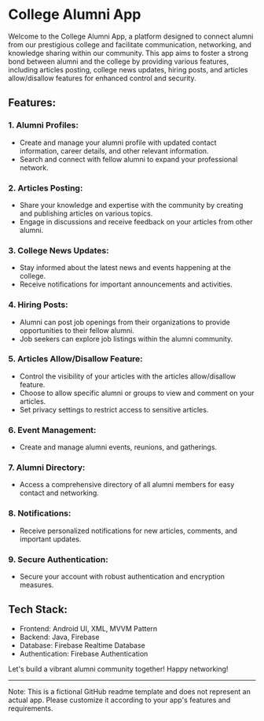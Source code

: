 # College Alumni App

Welcome to the College Alumni App, a platform designed to connect alumni from our prestigious college and facilitate communication, networking, and knowledge sharing within our community. This app aims to foster a strong bond between alumni and the college by providing various features, including articles posting, college news updates, hiring posts, and articles allow/disallow features for enhanced control and security.

## Features:

### 1. Alumni Profiles:
- Create and manage your alumni profile with updated contact information, career details, and other relevant information.
- Search and connect with fellow alumni to expand your professional network.

### 2. Articles Posting:
- Share your knowledge and expertise with the community by creating and publishing articles on various topics.
- Engage in discussions and receive feedback on your articles from other alumni.

### 3. College News Updates:
- Stay informed about the latest news and events happening at the college.
- Receive notifications for important announcements and activities.

### 4. Hiring Posts:
- Alumni can post job openings from their organizations to provide opportunities to their fellow alumni.
- Job seekers can explore job listings within the alumni community.

### 5. Articles Allow/Disallow Feature:
- Control the visibility of your articles with the articles allow/disallow feature.
- Choose to allow specific alumni or groups to view and comment on your articles.
- Set privacy settings to restrict access to sensitive articles.

### 6. Event Management:
- Create and manage alumni events, reunions, and gatherings.

### 7. Alumni Directory:
- Access a comprehensive directory of all alumni members for easy contact and networking.

### 8. Notifications:
- Receive personalized notifications for new articles, comments, and important updates.

### 9. Secure Authentication:
- Secure your account with robust authentication and encryption measures.

## Tech Stack:

- Frontend: Android UI, XML, MVVM Pattern
- Backend: Java, Firebase
- Database: Firebase Realtime Database
- Authentication: Firebase Authentication

Let's build a vibrant alumni community together! Happy networking!

---

Note: This is a fictional GitHub readme template and does not represent an actual app. Please customize it according to your app's features and requirements.
